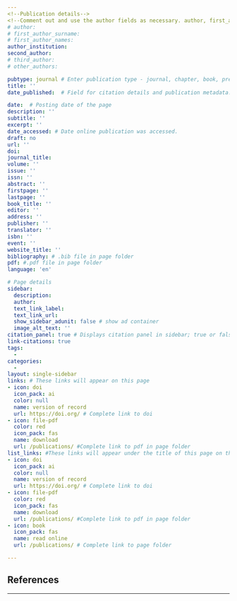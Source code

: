 ```yaml
---
<!--Publication details-->
<!--Comment out and use the author fields as necessary. author, first_author_surname and first_author_names are set by default in /content/_index.md, so only use these fields here if the first author differs from the default.-->
# author:
# first_author_surname:
# first_author_names:
author_institution: 
second_author:
# third_author:
# other_authors:

pubtype: journal # Enter publication type - journal, chapter, book, presentation, website.
title: ''
date_published:  # Field for citation details and publication metadata.

date:  # Posting date of the page
description: ''
subtitle: ''
excerpt: ''
date_accessed: # Date online publication was accessed.
draft: no
url: ''
doi: 
journal_title:
volume: ''
issue: ''
issn: ''
abstract: ''
firstpage: ''
lastpage: ''
book_title: ''
editor: ''
address: ''
publisher: ''
translator: ''
isbn: ''
event: ''
website_title: ''
bibliography: # .bib file in page folder
pdf: #.pdf file in page folder
language: 'en'

# Page details
sidebar: 
  description:
  author: 
  text_link_label:
  text_link_url:
  show_sidebar_adunit: false # show ad container
  image_alt_text: ''
citation_panel: true # Displays citation panel in sidebar; true or false
link-citations: true
tags:
  - 
categories:
  - 
layout: single-sidebar
links: # These links will appear on this page
- icon: doi
  icon_pack: ai
  color: null
  name: version of record
  url: https://doi.org/ # Complete link to doi
- icon: file-pdf
  color: red
  icon_pack: fas
  name: download
  url: /publications/ #Complete link to pdf in page folder
list_links: #These links will appear under the title of this page on the main publications section page
- icon: doi
  icon_pack: ai
  color: null
  name: version of record
  url: https://doi.org/ # Complete link to doi
- icon: file-pdf
  color: red
  icon_pack: fas
  name: download
  url: /publications/ #Complete link to pdf in page folder
- icon: book
  icon_pack: fas
  name: read online
  url: /publications/ # Complete link to page folder

---
```



<!--The references section can be set anywhere in the document with this heading and div tag. If it is not set the references list will be located at the very bottom of the page.-->
## References 

<div id="refs" style="line-height:150%"></div>

---
<!--The section below is for acknowledgements or copyright notices-->
<span style="font-size:x-small"></span> 
